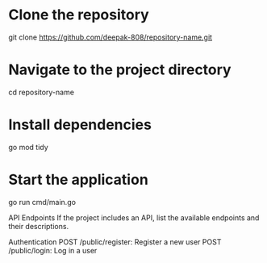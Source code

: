 # Clone the repository
git clone https://github.com/deepak-808/repository-name.git

# Navigate to the project directory
cd repository-name

# Install dependencies
go mod tidy

# Start the application
go run cmd/main.go

API Endpoints
If the project includes an API, list the available endpoints and their descriptions.

Authentication
POST /public/register: Register a new user
POST /public/login: Log in a user
